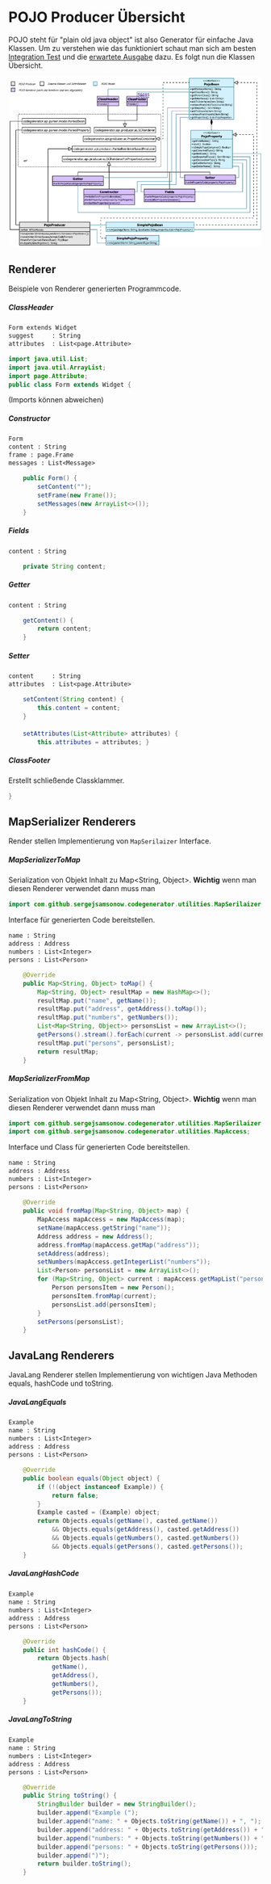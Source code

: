 POJO Producer Übersicht
=======================
POJO steht für "plain old java object" ist also Generator für einfache Java Klassen.
Um zu verstehen wie das funktioniert schaut man sich am besten [Integration Test][1] 
und die [erwartete Ausgabe][2] dazu. Es folgt nun die Klassen Übersicht.

![Überblick](src/site/resources/pojo-producer.png)

## Renderer
Beispiele von Renderer generierten Programmcode.

##### ClassHeader
```
Form extends Widget
suggest     : String
attributes  : List<page.Attribute>
```
```java
import java.util.List;
import java.util.ArrayList;
import page.Attribute;
public class Form extends Widget {
```
(Imports können abweichen)

##### Constructor
```
Form
content : String
frame : page.Frame
messages : List<Message>
```
```java
    public Form() {
        setContent("");
        setFrame(new Frame());
        setMessages(new ArrayList<>());
    }

```

##### Fields
```
content : String
```
```java
    private String content;

```

##### Getter
```
content : String
```
```java
    getContent() {
        return content;
    }

```

##### Setter
```
content     : String
attributes  : List<page.Attribute>
```
```java
    setContent(String content) {
        this.content = content;
    }

    setAttributes(List<Attribute> attributes) {
        this.attributes = attributes; }

```

##### ClassFooter
Erstellt schließende Classklammer.
```java
}

```


## MapSerializer Renderers
Render stellen Implementierung von ```MapSerilaizer``` Interface.

##### MapSerializerToMap
Serialization von Objekt Inhalt zu Map<String, Object>.
**Wichtig** wenn man diesen Renderer verwendet dann muss man
```java
import com.github.sergejsamsonow.codegenerator.utilities.MapSerilaizer;
```
Interface für generierten Code bereitstellen.

```
name : String
address : Address
numbers : List<Integer>
persons : List<Person>
```
```java
    @Override
    public Map<String, Object> toMap() {
        Map<String, Object> resultMap = new HashMap<>();
        resultMap.put("name", getName());
        resultMap.put("address", getAddress().toMap());
        resultMap.put("numbers", getNumbers());
        List<Map<String, Object>> personsList = new ArrayList<>();
        getPersons().stream().forEach(current -> personsList.add(current.toMap()));
        resultMap.put("persons", personsList);
        return resultMap;
    }

```

##### MapSerializerFromMap
Serialization von Objekt Inhalt zu Map<String, Object>.
**Wichtig** wenn man diesen Renderer verwendet dann muss man 
```java
import com.github.sergejsamsonow.codegenerator.utilities.MapSerilaizer;
import com.github.sergejsamsonow.codegenerator.utilities.MapAccess;
```
Interface und Class für generierten Code bereitstellen.

```
name : String
address : Address
numbers : List<Integer>
persons : List<Person>
```
```java
    @Override
    public void fromMap(Map<String, Object> map) {
        MapAccess mapAccess = new MapAccess(map);
        setName(mapAccess.getString("name"));
        Address address = new Address();
        address.fromMap(mapAccess.getMap("address"));
        setAddress(address);
        setNumbers(mapAccess.getIntegerList("numbers"));
        List<Person> personsList = new ArrayList<>();
        for (Map<String, Object> current : mapAccess.getMapList("persons")) {
            Person personsItem = new Person();
            personsItem.fromMap(current);
            personsList.add(personsItem);
        }
        setPersons(personsList);
    }

```

## JavaLang Renderers
JavaLang Renderer stellen Implementierung von wichtigen Java Methoden 
equals, hashCode und toString.

##### JavaLangEquals
```
Example
name : String
numbers : List<Integer>
address : Address
persons : List<Person>
```
```java
    @Override
    public boolean equals(Object object) {
        if (!(object instanceof Example)) {
            return false;
        }
        Example casted = (Example) object;
        return Objects.equals(getName(), casted.getName())
            && Objects.equals(getAddress(), casted.getAddress())
            && Objects.equals(getNumbers(), casted.getNumbers())
            && Objects.equals(getPersons(), casted.getPersons());
    }

```

##### JavaLangHashCode
```
Example
name : String
numbers : List<Integer>
address : Address
persons : List<Person>
```
```java
    @Override
    public int hashCode() {
        return Objects.hash(
            getName(),
            getAddress(),
            getNumbers(),
            getPersons());
    }

```

##### JavaLangToString
```
Example
name : String
numbers : List<Integer>
address : Address
persons : List<Person>
```
```java
    @Override
    public String toString() {
        StringBuilder builder = new StringBuilder();
        builder.append("Example (");
        builder.append("name: " + Objects.toString(getName()) + ", ");
        builder.append("address: " + Objects.toString(getAddress()) + ", ");
        builder.append("numbers: " + Objects.toString(getNumbers()) + ", ");
        builder.append("persons: " + Objects.toString(getPersons()));
        builder.append(")");
        return builder.toString();
    }

```

[1]: src/test/java/com/github/sergejsamsonow/codegenerator/pojo/IntegrationPojoProducerTest.java
[2]: src/test/resources/pojo-renderer/PojoProducer-Integration.txt
